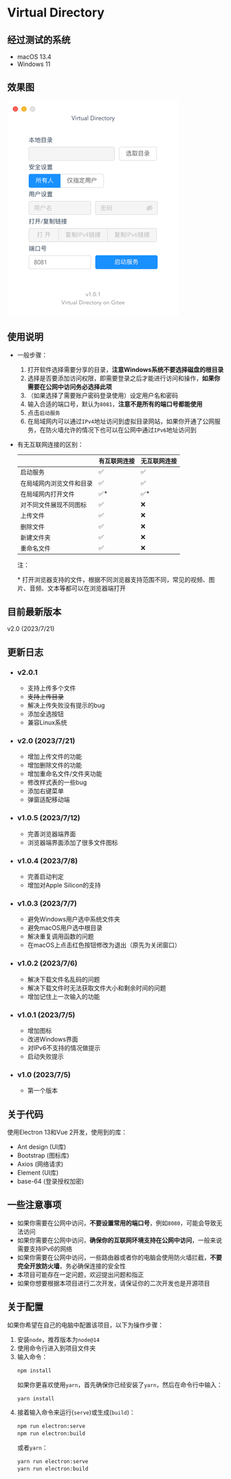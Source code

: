 # Virtual Directory

## 经过测试的系统
-  macOS 13.4
-  Windows 11

## 效果图

![在macOS上的效果图](_demo/shotcut_macOS.png)

## 使用说明

- 一般步骤：
  1. 打开软件选择需要分享的目录，**注意Windows系统不要选择磁盘的根目录**
  2. 选择是否要添加访问权限，即需要登录之后才能进行访问和操作，**如果你需要在公网中访问务必选择此项**
  3. （如果选择了需要账户密码登录使用）设定用户名和密码
  4. 输入合适的端口号，默认为`8081`，**注意不是所有的端口号都能使用**
  5. 点击`启动服务`
  6. 在局域网内可以通过`IPv4`地址访问到虚拟目录网站，如果你开通了公网服务，在防火墙允许的情况下也可以在公网中通过`IPv6`地址访问到

- 有无互联网连接的区别：

  |                          | 有互联网连接 | 无互联网连接 |
  | ------------------------ | ------------ | ------------ |
  | 启动服务                 | ✅            | ✅            |
  | 在局域网内浏览文件和目录 | ✅            | ✅            |
  | 在局域网内打开文件       | ✅*           | ✅*           |
  | 对不同文件展现不同图标   | ✅            | ❌            |
  | 上传文件                 | ✅            | ❌            |
  | 删除文件                 | ✅            | ❌            |
  | 新建文件夹               | ✅            | ❌            |
  | 重命名文件               | ✅            | ❌            |

  注：

  \* 打开浏览器支持的文件，根据不同浏览器支持范围不同，常见的视频、图片、音频、文本等都可以在浏览器端打开

## 目前最新版本
v2.0 (2023/7/21)

## 更新日志
- ### v2.0.1
  - 支持上传多个文件
  - ~~支持上传目录~~
  - 解决上传失败没有提示的bug
  - 添加全选按钮
  - 兼容Linux系统

- ### v2.0 (2023/7/21)
  - 增加上传文件的功能
  - 增加删除文件的功能
  - 增加重命名文件/文件夹功能
  - 修改样式表的一些bug
  - 添加右键菜单
  - 弹窗适配移动端

- ### v1.0.5 (2023/7/12)
  - 完善浏览器端界面
  - 浏览器端界面添加了很多文件图标

- ### v1.0.4 (2023/7/8)
  - 完善启动判定
  - 增加对Apple Silicon的支持

- ### v1.0.3 (2023/7/7)
  - 避免Windows用户选中系统文件夹
  - 避免macOS用户选中根目录
  - 解决重复调用函数的问题
  - 在macOS上点击红色按钮修改为退出（原先为关闭窗口）

- ### v1.0.2 (2023/7/6)
  - 解决下载文件名乱码的问题
  - 解决下载文件时无法获取文件大小和剩余时间的问题
  - 增加记住上一次输入的功能

- ### v1.0.1 (2023/7/5)
  - 增加图标
  - 改进Windows界面
  - 对IPv6不支持的情况做提示
  - 启动失败提示

- ### v1.0 (2023/7/5)
  - 第一个版本

## 关于代码
使用Electron 13和Vue 2开发，使用到的库：

- Ant design (UI库)
- Bootstrap (图标库)
- Axios (网络请求)
- Element (UI库)
- base-64 (登录授权加密)

## 一些注意事项
- 如果你需要在公网中访问，**不要设置常用的端口号**，例如`8080`，可能会导致无法访问
- 如果你需要在公网中访问，**确保你的互联网环境支持在公网中访问**，一般来说需要支持IPv6的网络
- 如果你需要在公网中访问，一些路由器或者你的电脑会使用防火墙拦截，**不要完全开放防火墙**，务必确保连接的安全性
- 本项目可能存在一定问题，欢迎提出问题和指正
- 如果你想要根据本项目进行二次开发，请保证你的二次开发也是开源项目

## 关于配置
如果你希望在自己的电脑中配置该项目，以下为操作步骤：

1. 安装`node`，推荐版本为`node@14`
2. 使用命令行进入到项目文件夹
3. 输入命令：
   ```bash
   npm install
   ```
   如果你更喜欢使用`yarn`，首先确保你已经安装了`yarn`，然后在命令行中输入：
   ```bash
   yarn install
   ```
4. 接着输入命令来运行(`serve`)或生成(`build`)：
   ```bash
   npm run electron:serve
   npm run electron:build
   ```
   或者`yarn`：
   ```bash
   yarn run electron:serve
   yarn run electron:build
   ```